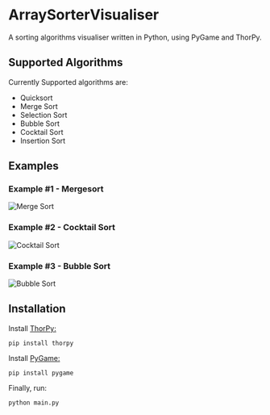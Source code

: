 # ArraySorterVisualiser

A sorting algorithms visualiser written in Python, using PyGame and ThorPy. 

## Supported Algorithms
Currently Supported algorithms are:
- Quicksort
- Merge Sort
- Selection Sort
- Bubble Sort
- Cocktail Sort
- Insertion Sort 

## Examples

### Example #1 - Mergesort
![Merge Sort](https://media.giphy.com/media/7oBauv3v5U6anOkAkR/giphy.gif)

### Example #2 - Cocktail Sort
![Cocktail Sort](https://media.giphy.com/media/7oBauv3v5U6anOkAkR/giphy.gif)

### Example #3 - Bubble Sort
![Bubble Sort](https://media.giphy.com/media/vLCEAlZ5rZdYF0D3yu/giphy.gif)

## Installation
Install [ThorPy:](http://thorpy.org/)

    pip install thorpy
    
Install [PyGame:](https://www.pygame.org/)

    pip install pygame
    
Finally, run:

    python main.py
